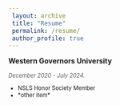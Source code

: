 ```yaml
---
 layout: archive
 title: "Resume"
 permalink: /resume/
 author_profile: true
---
```


<body>

<p style="font-weight:bold; border-bottom: 0px transparent;">Western Governors University</p>
<p style="font-size:80%; font-style:italic; opacity:0.7;">December 2020 - July 2024.</p>
<ul style="font-size:80%">
    <li>NSLS Honor Society Member</li>
    <li>*other item*</li>
</ul>

</body>